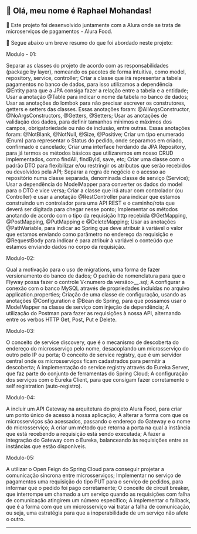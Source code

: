 ## 💜 Olá, meu nome é Raphael Mohandas!

🔭 Este projeto foi desenvolvido juntamente com a Alura onde se trata de microserviços de pagamentos - Alura Food.

💬 Segue abaixo um breve resumo do que foi abordado neste projeto:

Modulo - 01:

  Separar as classes do projeto de acordo com as responsabilidades (package by layer), nomeando os pacotes de forma intuitiva, como model, repository, service, controller;
  Criar a classe que irá representar a tabela pagamentos no banco de dados, para isso utilizamos a dependência @Entity para que a JPA consiga fazer a relação entre a tabela e a entidade;
  Usar a anotação @Table para indicar o nome da tabela no banco de dados;
  Usar as anotações do lombok para não precisar escrever os construtores, getters e setters das classes. Essas anotações foram: @AllArgsConstructor, @NoArgsConstructors, @Getters, @Setters;
  Usar as anotações de validação dos dados, para definir tamanhos mínimos e máximos dos campos, obrigatoriedade ou não de inclusão, entre outras. Essas anotações foram: @NotBlank, @NotNull, @Size, @Positive;
  Criar um tipo enumerado (Enum) para representar o Status do pedido, onde separamos em criado, confirmado e cancelado;
  Criar uma interface herdando da JPA Repository, para já termos os métodos básicos que utilizaremos em nosso CRUD implementados, como findAll, findById, save, etc;
  Criar uma classe com o padrão DTO para flexibilizar e/ou restringir os atributos que serão recebidos ou devolvidos pela API;
  Separar a regra de negócio e o acesso ao repositório numa classe separada, denominada classe de serviço (Service);
  Usar a dependência do ModelMapper para converter os dados do model para o DTO e vice versa;
  Criar a classe que irá atuar com controlador (ou Controller) e usar a anotação @RestController para indicar que estamos construindo um controlador para uma API REST e o caminho/rota que deverá ser digitada    para chegar nesse ponto;
  Implementar os métodos anotando de acordo com o tipo da requisição http recebida @GetMapping, @PostMapping, @PutMapping e @DeleteMapping;
  Usar as anotações @PathVariable, para indicar ao Spring que deve atribuir à variável o valor que estamos enviando como parâmetro no endereço da requisição e @RequestBody para indicar é para atribuir à         variável o conteúdo que estamos enviando dados no corpo da requisição.

Modulo-02:

  Qual a motivação para o uso de migrations, uma forma de fazer versionamento do banco de dados;
  O padrão de nomenclatura para que o Flyway possa fazer o controle V<numero da versão>__<nome do comando>.sql;
  A configurar a conexão com o banco MySQL através de propriedades incluídas no arquivo application.properties;
  Criação de uma classe de configuração, usando as anotações @Configuration e @Bean do Spring, para que possamos usar o ModelMapper na classe de serviço com injeção de dependência;
  A utilização do Postman para fazer as requisições à nossa API, alternando entre os verbos HTTP Get, Post, Put e Delete.

Modulo-03:

  O conceito de service discovery, que é o mecanismo de descoberta do endereço do microsserviço pelo nome, desacoplando um microsserviço do outro pelo IP ou porta;
  O conceito de service registry, que é um servidor central onde os microsserviços ficam cadastrados para permitir a descoberta;
  A implementação do service registry através do Eureka Server, que faz parte do conjunto de ferramentas do Spring Cloud;
  A configuração dos serviços com o Eureka Client, para que consigam fazer corretamente o self registration (auto-registro).

Modulo-04:

  A incluir um API Gateway na arquitetura do projeto Alura Food, para criar um ponto único de acesso à nossa aplicação;
  A alterar a forma com que os microsserviços são acessados, passando o endereço do Gateway e o nome do microsserviço;
  A criar um método que retorna a porta na qual a instância que está recebendo a requisição está sendo executada;
  A fazer a integração do Gateway com o Eureka, balanceando às requisições entre as instâncias que estão disponíveis.

Modulo-05:

  A utilizar o Open Feign do Spring Cloud para conseguir projetar a comunicação síncrona entre microsserviços;
  Implementar no serviço de pagamentos uma requisição do tipo PUT para o serviço de pedidos, para informar que o pedido foi pago corretamente;
  O conceito de circuit breaker, que interrompe um chamado a um serviço quando as requisições com falha de comunicação atingirem um número específico;
  A implementar o fallback, que é a forma com que um microsserviço vai tratar a falha de comunicação, ou seja, uma estratégia para que a inoperabilidade de um serviço não afete o outro.
    
---

